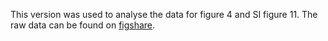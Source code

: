 
This version was used to analyse the data for figure 4 and SI figure 11. The raw data can be found on [figshare]().
